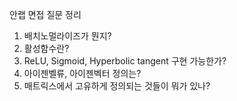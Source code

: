 안랩 면접 질문 정리

1. 배치노멀라이즈가 뭔지?
2. 활성함수란?
3. ReLU, Sigmoid, Hyperbolic tangent 구현 가능한가?
4. 아이젠벨류, 아이젠벡터 정의는?
5. 매트릭스에서 고유하게 정의되는 것들이 뭐가 있나?